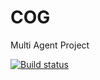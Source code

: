 COG
===

Multi Agent Project

[![Build status](https://ci.appveyor.com/api/projects/status/ps6wwco36sbjwbt2)](https://ci.appveyor.com/project/stevenandrewcarter/cog)
